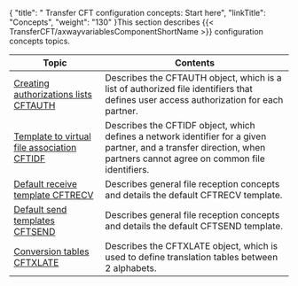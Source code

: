 {
    "title": " Transfer CFT configuration concepts: Start here",
    "linkTitle": "Concepts",
    "weight": "130"
}This section describes {{< TransferCFT/axwayvariablesComponentShortName  >}} configuration concepts topics.


| Topic | Contents |
| --- | --- |
| <a href="authorization_list_concepts">Creating authorizations lists CFTAUTH</a> | Describes the CFTAUTH object, which is a list of authorized file identifiers that defines user access authorization for each partner. |
| <a href="network_file_identifier_concepts">Template to virtual file association CFTIDF</a> | Describes the CFTIDF object, which defines a network identifier for a given partner, and a transfer direction, when partners cannot agree on common file identifiers. |
| <a href="default_receive_template_concepts">Default receive template CFTRECV</a> | Describes general file reception concepts and details the default CFTRECV template. |
| <a href="default_send_template_concepts">Default send templates CFTSEND</a> | Describes general file reception concepts and details the default CFTSEND template. |
| <a href="translation_table_concepts">Conversion tables CFTXLATE</a> | Describes the CFTXLATE object, which is used to define translation tables between 2 alphabets. |


